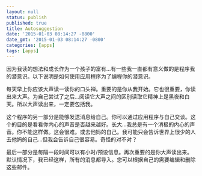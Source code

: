 ```yaml
---
layout: null
status: publish
published: true
title: Autosuggestion
date: '2015-01-03 08:14:27 -0800'
date_gmt: '2015-01-03 08:14:27 -0800'
categories: [apps]
tags: [apps]
---
```

因为我读的想法和成长作为一个孩子的富有...有一些我一直都有意义做的是程序我的潜意识。以下说明是如何使用应用程序为了编程你的潜意识。

每天早上你应该大声读一读你的口头禅。重要的是你从我开始。它也很重要，你读出来大声。为自己尝试了之后...阅读它大声之间的区别读取它精神上是黑夜和白天。所以大声读出来，一定要包括我。

这个程序的另一部分是能够发送消息给自己。你可以通过应用程序与自己交谈。这个的目的是看看你内心的声音是否越来越好。长大...我总是有一个消极的内心的声音。你不能这样做。这会很难。或去他妈的自己。我可能只会告诉世界上很少的人去他妈的自己...但我会告诉自己很容易。奇怪的对不对？

最后一部分是每隔一段时间可以有小时/预设信息。再次重要的是你大声读出来。默认情况下，我已经这样，所有的消息都导入。您可以根据自己的需要编辑和删除这些邮件。
